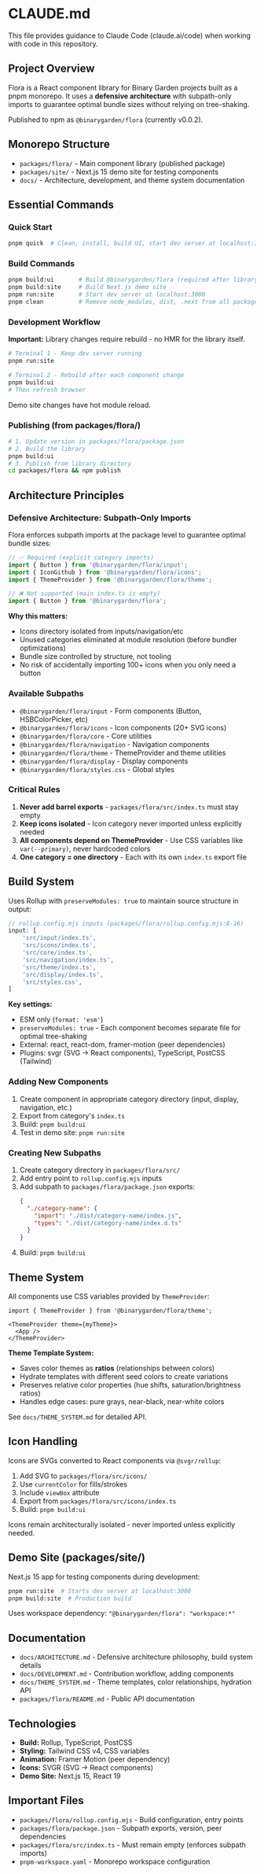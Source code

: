 # CLAUDE.md

This file provides guidance to Claude Code (claude.ai/code) when working with code in this repository.

## Project Overview

Flora is a React component library for Binary Garden projects built as a pnpm monorepo. It uses a **defensive architecture** with subpath-only imports to guarantee optimal bundle sizes without relying on tree-shaking.

Published to npm as `@binarygarden/flora` (currently v0.0.2).

## Monorepo Structure

- `packages/flora/` - Main component library (published package)
- `packages/site/` - Next.js 15 demo site for testing components
- `docs/` - Architecture, development, and theme system documentation

## Essential Commands

### Quick Start
```bash
pnpm quick  # Clean, install, build UI, start dev server at localhost:3000
```

### Build Commands
```bash
pnpm build:ui       # Build @binarygarden/flora (required after library changes)
pnpm build:site     # Build Next.js demo site
pnpm run:site       # Start dev server at localhost:3000
pnpm clean          # Remove node_modules, dist, .next from all packages
```

### Development Workflow
**Important:** Library changes require rebuild - no HMR for the library itself.

```bash
# Terminal 1 - Keep dev server running
pnpm run:site

# Terminal 2 - Rebuild after each component change
pnpm build:ui
# Then refresh browser
```

Demo site changes have hot module reload.

### Publishing (from packages/flora/)
```bash
# 1. Update version in packages/flora/package.json
# 2. Build the library
pnpm build:ui
# 3. Publish from library directory
cd packages/flora && npm publish
```

## Architecture Principles

### Defensive Architecture: Subpath-Only Imports

Flora enforces subpath imports at the package level to guarantee optimal bundle sizes:

```javascript
// ✅ Required (explicit category imports)
import { Button } from '@binarygarden/flora/input';
import { IconGithub } from '@binarygarden/flora/icons';
import { ThemeProvider } from '@binarygarden/flora/theme';

// ❌ Not supported (main index.ts is empty)
import { Button } from '@binarygarden/flora';
```

**Why this matters:**
- Icons directory isolated from inputs/navigation/etc
- Unused categories eliminated at module resolution (before bundler optimizations)
- Bundle size controlled by structure, not tooling
- No risk of accidentally importing 100+ icons when you only need a button

### Available Subpaths
- `@binarygarden/flora/input` - Form components (Button, HSBColorPicker, etc)
- `@binarygarden/flora/icons` - Icon components (20+ SVG icons)
- `@binarygarden/flora/core` - Core utilities
- `@binarygarden/flora/navigation` - Navigation components
- `@binarygarden/flora/theme` - ThemeProvider and theme utilities
- `@binarygarden/flora/display` - Display components
- `@binarygarden/flora/styles.css` - Global styles

### Critical Rules

1. **Never add barrel exports** - `packages/flora/src/index.ts` must stay empty
2. **Keep icons isolated** - Icon category never imported unless explicitly needed
3. **All components depend on ThemeProvider** - Use CSS variables like `var(--primary)`, never hardcoded colors
4. **One category = one directory** - Each with its own `index.ts` export file

## Build System

Uses Rollup with `preserveModules: true` to maintain source structure in output:

```javascript
// rollup.config.mjs inputs (packages/flora/rollup.config.mjs:8-16)
input: [
    'src/input/index.ts',
    'src/icons/index.ts',
    'src/core/index.ts',
    'src/navigation/index.ts',
    'src/theme/index.ts',
    'src/display/index.ts',
    'src/styles.css',
]
```

**Key settings:**
- ESM only (`format: 'esm'`)
- `preserveModules: true` - Each component becomes separate file for optimal tree-shaking
- External: react, react-dom, framer-motion (peer dependencies)
- Plugins: svgr (SVG → React components), TypeScript, PostCSS (Tailwind)

### Adding New Components

1. Create component in appropriate category directory (input, display, navigation, etc.)
2. Export from category's `index.ts`
3. Build: `pnpm build:ui`
4. Test in demo site: `pnpm run:site`

### Creating New Subpaths

1. Create category directory in `packages/flora/src/`
2. Add entry point to `rollup.config.mjs` inputs
3. Add subpath to `packages/flora/package.json` exports:
   ```json
   {
     "./category-name": {
       "import": "./dist/category-name/index.js",
       "types": "./dist/category-name/index.d.ts"
     }
   }
   ```
4. Build: `pnpm build:ui`

## Theme System

All components use CSS variables provided by `ThemeProvider`:

```tsx
import { ThemeProvider } from '@binarygarden/flora/theme';

<ThemeProvider theme={myTheme}>
  <App />
</ThemeProvider>
```

**Theme Template System:**
- Saves color themes as **ratios** (relationships between colors)
- Hydrate templates with different seed colors to create variations
- Preserves relative color properties (hue shifts, saturation/brightness ratios)
- Handles edge cases: pure grays, near-black, near-white colors

See `docs/THEME_SYSTEM.md` for detailed API.

## Icon Handling

Icons are SVGs converted to React components via `@svgr/rollup`:

1. Add SVG to `packages/flora/src/icons/`
2. Use `currentColor` for fills/strokes
3. Include `viewBox` attribute
4. Export from `packages/flora/src/icons/index.ts`
5. Build: `pnpm build:ui`

Icons remain architecturally isolated - never imported unless explicitly needed.

## Demo Site (packages/site/)

Next.js 15 app for testing components during development:

```bash
pnpm run:site  # Starts dev server at localhost:3000
pnpm build:site  # Production build
```

Uses workspace dependency: `"@binarygarden/flora": "workspace:*"`

## Documentation

- `docs/ARCHITECTURE.md` - Defensive architecture philosophy, build system details
- `docs/DEVELOPMENT.md` - Contribution workflow, adding components
- `docs/THEME_SYSTEM.md` - Theme templates, color relationships, hydration API
- `packages/flora/README.md` - Public API documentation

## Technologies

- **Build:** Rollup, TypeScript, PostCSS
- **Styling:** Tailwind CSS v4, CSS variables
- **Animation:** Framer Motion (peer dependency)
- **Icons:** SVGR (SVG → React components)
- **Demo Site:** Next.js 15, React 19

## Important Files

- `packages/flora/rollup.config.mjs` - Build configuration, entry points
- `packages/flora/package.json` - Subpath exports, version, peer dependencies
- `packages/flora/src/index.ts` - Must remain empty (enforces subpath imports)
- `pnpm-workspace.yaml` - Monorepo workspace configuration
